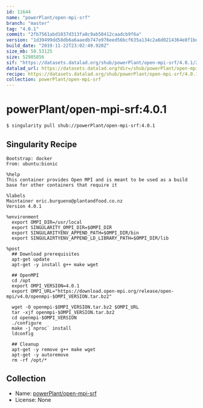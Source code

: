 ```yaml
---
id: 11644
name: "powerPlant/open-mpi-srf"
branch: "master"
tag: "4.0.1"
commit: "2fb7561abd1037d313fa8c9ab50412caadcb9f6a"
version: "1d39499dd58db6a6aaedb747e976eed56bcf635a134c2a6d0214364e8f1bd832"
build_date: "2019-11-22T23:02:49.920Z"
size_mb: 50.53125
size: 52985856
sif: "https://datasets.datalad.org/shub/powerPlant/open-mpi-srf/4.0.1/2019-11-22-2fb7561a-1d39499d/1d39499dd58db6a6aaedb747e976eed56bcf635a134c2a6d0214364e8f1bd832.sif"
datalad_url: https://datasets.datalad.org?dir=/shub/powerPlant/open-mpi-srf/4.0.1/2019-11-22-2fb7561a-1d39499d/
recipe: https://datasets.datalad.org/shub/powerPlant/open-mpi-srf/4.0.1/2019-11-22-2fb7561a-1d39499d/Singularity
collection: powerPlant/open-mpi-srf
---
```


# powerPlant/open-mpi-srf:4.0.1

```bash
$ singularity pull shub://powerPlant/open-mpi-srf:4.0.1
```

## Singularity Recipe

```singularity
Bootstrap: docker
From: ubuntu:bionic

%help
This container provides Open MPI and is meant to be used as a build base for other containers that require it

%labels
Maintainer eric.burgueno@plantandfood.co.nz
Version 4.0.1

%environment
  export OMPI_DIR=/usr/local
  export SINGULARITY_OMPI_DIR=$OMPI_DIR
  export SINGULARITYENV_APPEND_PATH=$OMPI_DIR/bin
  export SINGULAIRTYENV_APPEND_LD_LIBRARY_PATH=$OMPI_DIR/lib

%post
  ## Download prerequisites
  apt-get update
  apt-get -y install g++ make wget
  
  ## OpenMPI
  cd /opt
  export OMPI_VERSION=4.0.1
  export OMPI_URL="https://download.open-mpi.org/release/open-mpi/v4.0/openmpi-$OMPI_VERSION.tar.bz2"

  wget -O openmpi-$OMPI_VERSION.tar.bz2 $OMPI_URL
  tar -xjf openmpi-$OMPI_VERSION.tar.bz2
  cd openmpi-$OMPI_VERSION
  ./configure
  make -j`nproc` install
  ldconfig

  ## Cleanup
  apt-get -y remove g++ make wget
  apt-get -y autoremove
  rm -rf /opt/*
```

## Collection

 - Name: [powerPlant/open-mpi-srf](https://github.com/powerPlant/open-mpi-srf)
 - License: None

